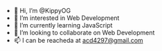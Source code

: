- 👋 Hi, I’m @KippyOG
- 👀 I’m interested in Web Development
- 🌱 I’m currently learning JavaScript
- 💞️ I’m looking to collaborate on Web Development
- 📫 I can be reacheda at acd4297@gmail.com

<!---
KippyOG/KippyOG is a ✨ special ✨ repository because its `README.md` (this file) appears on your GitHub profile.
You can click the Preview link to take a look at your changes.
--->
